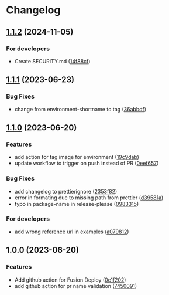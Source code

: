 # Changelog

## [1.1.2](https://github.com/equinor/iaf-actions/compare/v1.1.1...v1.1.2) (2024-11-05)


### For developers

* Create SECURITY.md ([14f88cf](https://github.com/equinor/iaf-actions/commit/14f88cfa449d9d50d2946199deefadf4f1dc8d64))

## [1.1.1](https://github.com/equinor/iaf-actions/compare/v1.1.0...v1.1.1) (2023-06-23)


### Bug Fixes

* change from environment-shortname to tag ([36abbdf](https://github.com/equinor/iaf-actions/commit/36abbdf91844b69434af5f4ab08d197aa7bc177c))

## [1.1.0](https://github.com/equinor/iaf-actions/compare/v1.0.0...v1.1.0) (2023-06-20)


### Features

* add action for tag image for environment ([19c9dab](https://github.com/equinor/iaf-actions/commit/19c9dabaf577e0935b3ec71bedebf9783abe93b9))
* update workflow to trigger on push instead of PR ([0eef657](https://github.com/equinor/iaf-actions/commit/0eef6579b947558e649e3332c6bb73bb5efdb4c9))


### Bug Fixes

* add changelog to prettierignore ([2353f82](https://github.com/equinor/iaf-actions/commit/2353f821b2afdc8a64686b69400f6376ac06f755))
* error in formating due to missing path from prettier ([d39581a](https://github.com/equinor/iaf-actions/commit/d39581a5573852980c15feac82706237292caf66))
* typo in package-name in release-please ([0983315](https://github.com/equinor/iaf-actions/commit/0983315f1bfcc2c3a0a14131683352daea497630))


### For developers

* add wrong reference url in examples ([a079812](https://github.com/equinor/iaf-actions/commit/a079812d5fe3cdf39dd662ad4383507cff34cb9e))

## 1.0.0 (2023-06-20)


### Features

* Add github action for Fusion Deploy ([0c1f202](https://github.com/equinor/iaf-actions/commit/0c1f202f7187277bd9f6d9a441cd1786f6b45818))
* add github action for pr name validation ([7450091](https://github.com/equinor/iaf-actions/commit/74500912ec79e7327ac48d340b6a7e42ee9de1b8))
